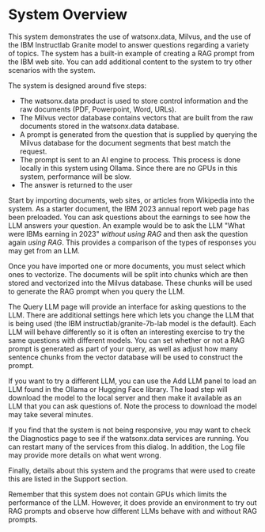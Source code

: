 # System Overview 


This system demonstrates the use of watsonx.data, Milvus, and the use of the
IBM Instructlab Granite model to answer questions regarding a variety of topics. The system has a built-in example of creating a RAG prompt from the IBM web site. You can add additional content to the system to try other scenarios with the system.

The system is designed around five steps:
	 
- The watsonx.data product is used to store control information and the raw
	documents (PDF, Powerpoint, Word, URLs).
- The Milvus vector database contains vectors that are built from the raw documents
	stored in the watsonx.data database.
- A prompt is generated from the question that is supplied by querying the Milvus database
	for the document segments that best match the request.
- The prompt is sent to an AI engine to process. This process is done locally in this
	system using Ollama. Since there are no GPUs in this system, performance will be slow.
- The answer is returned to the user

Start by importing documents, web sites, or articles from Wikipedia into the system. As a starter document, the IBM 2023 annual report web page has been preloaded. You can ask questions about the earnings to see how the LLM answers your question. An example would be to ask the LLM "What were IBMs earning in 2023" *without using RAG* and then ask the question again *using RAG*. This provides a comparison of the types of responses you may get from an LLM.

Once you have imported one or more documents, you must select which ones to vectorize. The documents will be split into chunks which are then stored and vectorized into the Milvus database. These chunks will be used to generate the RAG prompt when you query the LLM.

The Query LLM page will provide an interface for asking questions to the LLM. There are additional settings here which lets you change the LLM that is being used (the IBM instructlab/granite-7b-lab model is the default). Each LLM will behave differently so it is often an interesting exercise to try the same questions with different models. You can set whether or not a RAG prompt is generated as part of your query, as well as adjust how many sentence chunks from the vector database will be used to construct the prompt.

If you want to try a different LLM, you can use the Add LLM panel to load an LLM found in the Ollama or Hugging Face library. The load step will download the model to the local server and then make it available as an LLM that you can ask questions of. Note the process to download the model may take several minutes.

If you find that the system is not being responsive, you may want to check the Diagnostics page to see if the watsonx.data services are running. You can restart many of the services from this dialog. In addition, the Log file may provide more details on what went wrong.

Finally, details about this system and the programs that were used to create this are listed in the Support section.

Remember that this system does not contain GPUs which limits the performance of the LLM. However, it does provide an environment to try out RAG prompts and observe how different LLMs behave with and without RAG prompts.